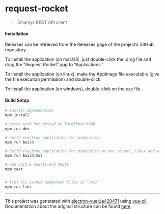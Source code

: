 # request-rocket

> Emarsys REST API client

#### Installation

Releases can be retrieved from the Releases page of the project’s GitHub repository.

To install the application (on macOS), just double-click the .dmg file and drag the “Request Rocket” app to “Applications.”

To install the application (on linux), make the AppImage file executable (give the file execution permission) and double-click.

To install the application (on windows), double-click on the exe file.

#### Build Setup

``` bash
# install dependencies
npm install

# serve with hot reload at localhost:9080
npm run dev

# build electron application for production
npm run build

# build electron application for production on mac to mac, linux and windows
npm run build:mwl

# run unit & end-to-end tests
npm test


# lint all JS/Vue component files in `src/`
npm run lint

```

---

This project was generated with [electron-vue](https://github.com/SimulatedGREG/electron-vue)@[a420471](https://github.com/SimulatedGREG/electron-vue/tree/a42047111091246608b36cf17dcf224cc4eaf064) using [vue-cli](https://github.com/vuejs/vue-cli). Documentation about the original structure can be found [here](https://simulatedgreg.gitbooks.io/electron-vue/content/index.html).
